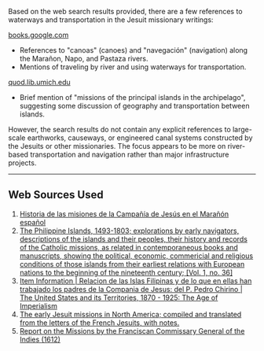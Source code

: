 Based on the web search results provided, there are a few references to waterways and transportation in the Jesuit missionary writings:

[books.google.com](https://books.google.com/books?id=jIh3AAAAMAAJ)
- References to "canoas" (canoes) and "navegación" (navigation) along the Marañon, Napo, and Pastaza rivers.
- Mentions of traveling by river and using waterways for transportation.

[quod.lib.umich.edu](https://quod.lib.umich.edu/p/philamer/AFK2830.0001.036?rgn=main;view=fulltext)
- Brief mention of "missions of the principal islands in the archipelago", suggesting some discussion of geography and transportation between islands.

However, the search results do not contain any explicit references to large-scale earthworks, causeways, or engineered canal systems constructed by the Jesuits or other missionaries. The focus appears to be more on river-based transportation and navigation rather than major infrastructure projects.

---
## Web Sources Used

1. [Historia de las misiones de la Campañía de Jesús en el Marañón español](https://books.google.com/books?id=jIh3AAAAMAAJ)
2. [The Philippine Islands, 1493-1803; explorations by early navigators, descriptions of the islands and their peoples, their history and records of the Catholic missions, as related in contemporaneous books and manuscripts, showing the political, economic, commericial and religious conditions of those islands from their earliest relations with European nations to the beginning of the nineteenth century; [Vol. 1, no. 36]](https://quod.lib.umich.edu/p/philamer/AFK2830.0001.036?rgn=main;view=fulltext)
3. [Item Information | Relacion de las Islas Filipinas y de lo que en ellas han trabajado los padres de la Compania de Jesus: del P. Pedro Chirino | The United States and its Territories, 1870 - 1925: The Age of Imperialism](https://quod.lib.umich.edu/cgi/t/text/text-idx?c=philamer;idno=AQN8202.0001.001)
4. [The early Jesuit missions in North America; compiled and translated from the letters of the French Jesuits, with notes.](https://www.loc.gov/item/03005844/)
5. [Report on the Missions by the Franciscan Commissary General of the Indies (1612)](https://www.cambridge.org/core/journals/americas/article/abs/report-on-the-missions-by-the-franciscan-commissary-general-of-the-indies-1612/E4746E317F66C1124A1C6B00396061AC)
